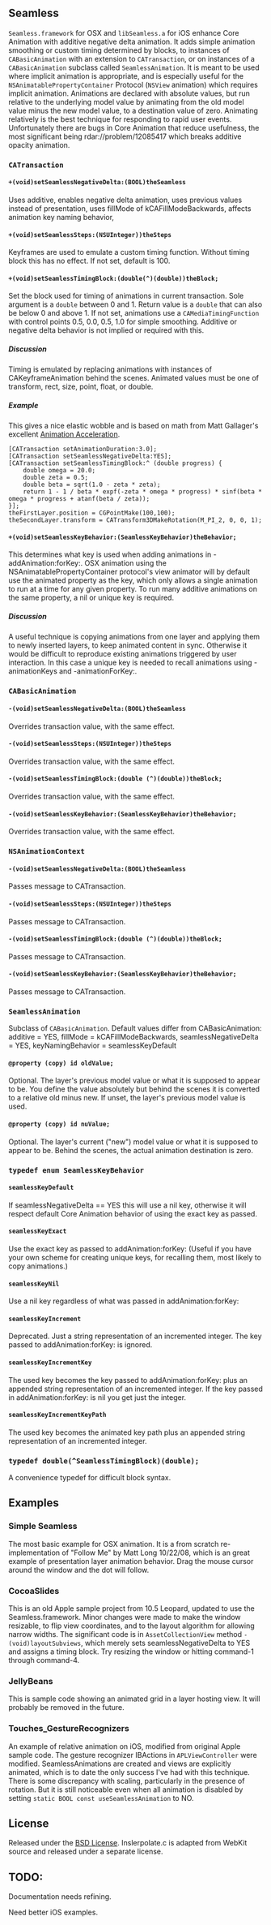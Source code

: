 ## Seamless

`Seamless.framework` for OSX and `libSeamless.a` for iOS enhance Core Animation with additive negative delta animation.
It adds simple animation smoothing or custom timing determined by blocks, 
to instances of `CABasicAnimation` with an extension to `CATransaction`,
or on instances of a `CABasicAnimation` subclass called `SeamlessAnimation`.
It is meant to be used where implicit animation is appropriate,
and is especially useful for the `NSAnimatablePropertyContainer` Protocol (`NSView` animation) which requires implicit animation.
Animations are declared with absolute values, 
but run relative to the underlying model value by animating from the old model value minus the new model value, 
to a destination value of zero.
Animating relatively is the best technique for responding to rapid user events.
Unfortunately there are bugs in Core Animation that reduce usefulness,
the most significant being rdar://problem/12085417 which breaks additive opacity animation.


### `CATransaction`

#### `+(void)setSeamlessNegativeDelta:(BOOL)theSeamless`

Uses additive,
enables negative delta animation, 
uses previous values instead of presentation,
uses fillMode of kCAFillModeBackwards,
affects animation key naming behavior,

#### `+(void)setSeamlessSteps:(NSUInteger))theSteps`

Keyframes are used to emulate a custom timing function.
Without timing block this has no effect.
If not set, default is 100.

#### `+(void)setSeamlessTimingBlock:(double(^)(double))theBlock;`

Set the block used for timing of animations in current transaction. 
Sole argument is a `double` between 0 and 1.
Return value is a `double` that can also be below 0 and above 1.
If not set, animations use a `CAMediaTimingFunction` with control points 0.5, 0.0, 0.5, 1.0 for simple smoothing.
Additive or negative delta behavior is not implied or required with this.

##### Discussion

Timing is emulated by replacing animations with instances of CAKeyframeAnimation behind the scenes.
Animated values must be one of transform, rect, size, point, float, or double.

##### Example

This gives a nice elastic wobble and is based on math from Matt Gallager's excellent [Animation Acceleration](http://www.cocoawithlove.com/2008/09/parametric-acceleration-curves-in-core.html).

```objc
[CATransaction setAnimationDuration:3.0];
[CATransaction setSeamlessNegativeDelta:YES];
[CATransaction setSeamlessTimingBlock:^ (double progress) {
	double omega = 20.0;
	double zeta = 0.5;
	double beta = sqrt(1.0 - zeta * zeta);
	return 1 - 1 / beta * expf(-zeta * omega * progress) * sinf(beta * omega * progress + atanf(beta / zeta));
}];
theFirstLayer.position = CGPointMake(100,100);
theSecondLayer.transform = CATransform3DMakeRotation(M_PI_2, 0, 0, 1);
```

#### `+(void)setSeamlessKeyBehavior:(SeamlessKeyBehavior)theBehavior;`

This determines what key is used when adding animations in -addAnimation:forKey:.
OSX animation using the NSAnimatablePropertyContainer protocol's view animator 
will by default use the animated property as the key,
which only allows a single animation to run at a time for any given property.
To run many additive animations on the same property, a nil or unique key is required.

##### Discussion

A useful technique is copying animations from one layer and applying them to newly inserted layers, to keep animated content in sync.
Otherwise it would be difficult to reproduce existing animations triggered by user interaction.
In this case a unique key is needed to recall animations using -animationKeys and -animationForKey:.

### `CABasicAnimation`

#### `-(void)setSeamlessNegativeDelta:(BOOL)theSeamless`

Overrides transaction value, with the same effect.

#### `-(void)setSeamlessSteps:(NSUInteger))theSteps`

Overrides transaction value, with the same effect.

#### `-(void)setSeamlessTimingBlock:(double (^)(double))theBlock;`

Overrides transaction value, with the same effect.

#### `-(void)setSeamlessKeyBehavior:(SeamlessKeyBehavior)theBehavior;`

Overrides transaction value, with the same effect.

### `NSAnimationContext`

#### `-(void)setSeamlessNegativeDelta:(BOOL)theSeamless`

Passes message to CATransaction.

#### `-(void)setSeamlessSteps:(NSUInteger))theSteps`

Passes message to CATransaction.

#### `-(void)setSeamlessTimingBlock:(double (^)(double))theBlock;`

Passes message to CATransaction.

#### `-(void)setSeamlessKeyBehavior:(SeamlessKeyBehavior)theBehavior;`

Passes message to CATransaction.

### `SeamlessAnimation`

Subclass of `CABasicAnimation`. 
Default values differ from CABasicAnimation:
additive = YES, 
fillMode = kCAFillModeBackwards, 
seamlessNegativeDelta = YES,
keyNamingBehavior = seamlessKeyDefault

#### `@property (copy) id oldValue;`

Optional. The layer's previous model value or what it is supposed to appear to be. 
You define the value absolutely but behind the scenes it is converted to a relative old minus new.
If unset, the layer's previous model value is used.

#### `@property (copy) id nuValue;`

Optional. The layer's current ("new") model value or what it is supposed to appear to be.
Behind the scenes, the actual animation destination is zero.

### `typedef enum SeamlessKeyBehavior`

#### `seamlessKeyDefault`

If seamlessNegativeDelta == YES this will use a nil key, 
otherwise it will respect default Core Animation behavior of using the exact key as passed.

#### `seamlessKeyExact`

Use the exact key as passed to addAnimation:forKey: 
(Useful if you have your own scheme for creating unique keys, for recalling them, most likely to copy animations.)
    
#### `seamlessKeyNil`

Use a nil key regardless of what was passed in addAnimation:forKey:

#### `seamlessKeyIncrement`

Deprecated. Just a string representation of an incremented integer. 
The key passed to addAnimation:forKey: is ignored.

#### `seamlessKeyIncrementKey`

The used key becomes the key passed to addAnimation:forKey: 
plus an appended string representation of an incremented integer.
If the key passed in addAnimation:forKey: is nil you get just the integer.

#### `seamlessKeyIncrementKeyPath`

The used key becomes the animated key path plus an appended string representation of an incremented integer.

### `typedef double(^SeamlessTimingBlock)(double);`

A convenience typedef for difficult block syntax.

## Examples

### Simple Seamless

The most basic example for OSX animation.
It is a from scratch re-implementation of "Follow Me" by Matt Long 10/22/08,
which is an great example of presentation layer animation behavior.
Drag the mouse cursor around the window and the dot will follow.

### CocoaSlides

This is an old Apple sample project from 10.5 Leopard, updated to use the Seamless.framework.
Minor changes were made to make the window resizable, to flip view coordinates,
and to the layout algorithm for allowing narrow widths.
The significant code is in `AssetCollectionView` method `-(void)layoutSubviews`,
which merely sets seamlessNegativeDelta to YES and assigns a timing block.
Try resizing the window or hitting command-1 through command-4.

### JellyBeans

This is sample code showing an animated grid in a layer hosting view.
It will probably be removed in the future.

### Touches_GestureRecognizers

An example of relative animation on iOS, modified from original Apple sample code.
The gesture recognizer IBActions in `APLViewController` were modified.
SeamlessAnimations are created and views are explicitly animated,
which is to date the only success I've had with this technique.
There is some discrepancy with scaling, particularly in the presence of rotation.
But it is still noticeable even when all animation is disabled by setting `static BOOL const useSeamlessAnimation` to NO. 

## License

Released under the [BSD License](http://www.opensource.org/licenses/bsd-license).
Inslerpolate.c is adapted from WebKit source and released under a separate license.

## TODO:

Documentation needs refining.

Need better iOS examples.
